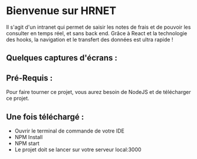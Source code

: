 # Bienvenue sur HRNET 

Il s'agit d'un intranet qui permet de saisir les notes de frais et de pouvoir les consulter en temps réel, et sans back end.
Grâce à React et la technologie des hooks, la navigation et le transfert des données est ultra rapide !


## Quelques captures d'écrans : 



## Pré-Requis :
Pour faire tourner ce projet, vous aurez besoin de NodeJS et de télécharger ce projet.


## Une fois téléchargé :

- Ouvrir le terminal de commande de votre IDE
- NPM Install
- NPM start 
- Le projet doit se lancer sur votre serveur local:3000
